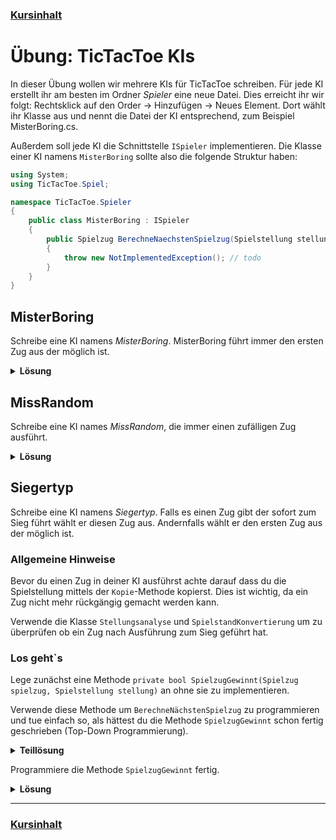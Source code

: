 ### [Kursinhalt](../README.md)

Übung: TicTacToe KIs
=====================

In dieser Übung wollen wir mehrere KIs für TicTacToe schreiben. Für jede KI erstellt ihr am besten im Ordner *Spieler* eine neue Datei.
Dies erreicht ihr wir folgt: Rechtsklick auf den Order -> Hinzufügen -> Neues Element. Dort wählt ihr Klasse aus und nennt die Datei der KI entsprechend, zum Beispiel MisterBoring.cs. 

Außerdem soll jede KI die Schnittstelle `ISpieler` implementieren. Die Klasse einer KI namens `MisterBoring` sollte also die folgende Struktur haben:

```cs
using System;
using TicTacToe.Spiel;

namespace TicTacToe.Spieler
{
    public class MisterBoring : ISpieler
    {
        public Spielzug BerechneNaechstenSpielzug(Spielstellung stellung)
        {
            throw new NotImplementedException(); // todo
        }
    }
}
```

MisterBoring
-------------

Schreibe eine KI namens *MisterBoring*. MisterBoring führt immer den ersten Zug aus der möglich ist.

<details>
<summary><b>Lösung</b></summary>

```cs
using System.Collections.Generic; 
using TicTacToe.Spiel;

namespace TicTacToe.Spieler
{
    public class MisterBoring : ISpieler
    {
        public Spielzug BerechneNächstenSpielzug(Spielstellung stellung)
        {
            List<Spielzug> möglicheZüge = stellung.MöglicheZüge();
            return möglicheZüge[0];
        }
    }
}
```
</details>

MissRandom
-----------

Schreibe eine KI names *MissRandom*, die immer einen zufälligen Zug ausführt.

<details>
<summary><b>Lösung</b></summary>

```cs
using System;
using System.Collections.Generic;
using TicTacToe.Spiel;

namespace TicTacToe.Spieler
{
    public class MissRandom : ISpieler
    {
        private readonly Random zahlengenerator;

        public MissRandom(Random zahlengenerator)
        {
            this.zahlengenerator = zahlengenerator;
        }

        public Spielzug BerechneNächstenSpielzug(Spielstellung stellung)
        {
            List<Spielzug> spielzüge = stellung.MöglicheZüge();
            int zufälligerZug = zahlengenerator.Next(spielzüge.Count);
            return spielzüge[zufälligerZug];
        }
    }
}
```
</details>

Siegertyp
----------

Schreibe eine KI namens *Siegertyp*. Falls es einen Zug gibt der sofort zum Sieg führt wählt er diesen Zug aus. Andernfalls wählt er den ersten Zug aus der möglich ist.

### Allgemeine Hinweise 

Bevor du einen Zug in deiner KI ausführst achte darauf dass du die Spielstellung mittels der `Kopie`-Methode kopierst.  Dies ist wichtig, da ein Zug nicht mehr rückgängig gemacht werden kann. 

Verwende die Klasse `Stellungsanalyse` und `SpielstandKonvertierung` um zu überprüfen ob ein Zug nach Ausführung zum Sieg geführt hat.

### Los geht`s

Lege zunächst eine Methode `private bool SpielzugGewinnt(Spielzug spielzug, Spielstellung stellung)` an ohne sie zu implementieren.
 
Verwende diese Methode um `BerechneNächstenSpielzug` zu programmieren und tue einfach so, als hättest du die Methode `SpielzugGewinnt` schon fertig geschrieben (Top-Down Programmierung).

<details>
<summary><b>Teillösung</b></summary>

```cs
namespace TicTacToe.Spieler
{
    public class Siegertyp : ISpieler
    {
        public Spielzug BerechneNächstenSpielzug(Spielstellung stellung)
        {
            List<Spielzug> möglicheZüge = stellung.MöglicheZüge();
            List<Spielzug> gewinnerZüge = 
                möglicheZüge.Where(z => SpielzugGewinnt(z, stellung.Kopie())).ToList();

            if(gewinnerZüge.Count > 0)
            {
                return gewinnerZüge[0];
            }
            else
            {
                return möglicheZüge[0];
            }
        }

        private bool SpielzugGewinnt(Spielzug spielzug, Spielstellung stellung)
        {
            throw new NotImplementedException(); // todo
        }
    }
}
```
</details>

Programmiere die Methode `SpielzugGewinnt` fertig.

<details>
<summary><b>Lösung</b></summary>

```cs
using System.Collections.Generic;
using System.Linq;
using TicTacToe.Spiel;

namespace TicTacToe.Spieler
{
    public class Siegertyp : ISpieler
    {
        public Spielzug BerechneNächstenSpielzug(Spielstellung stellung)
        {
            List<Spielzug> möglicheZüge = stellung.MöglicheZüge();
            List<Spielzug> gewinnerZüge = 
                möglicheZüge.Where(z => SpielzugGewinnt(z, stellung.Kopie())).ToList();

            if(gewinnerZüge.Count > 0)
            {
                return gewinnerZüge[0];
            }
            else
            {
                return möglicheZüge[0];
            }
        }

        private bool SpielzugGewinnt(Spielzug spielzug, Spielstellung stellung)
        {
            Symbol aktuellerSpieler = stellung.SpielerAmZug;
            stellung.FühreSpielzugAus(spielzug);
            Stellungsanalyse analyse = new Stellungsanalyse(stellung);
            Spielstand spielstand = analyse.ErhalteSpielstand();
            Symbol sieger = SpielstandKonvertierung.NachSymbol(spielstand);
            return sieger == aktuellerSpieler;
        }
    }
}
```
</details>




---

### [Kursinhalt](../README.md)
